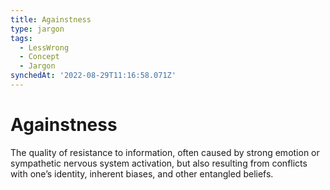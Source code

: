 ```yaml
---
title: Againstness
type: jargon
tags:
  - LessWrong
  - Concept
  - Jargon
synchedAt: '2022-08-29T11:16:58.071Z'
---
```


# Againstness

The quality of resistance to information, often caused by strong emotion or sympathetic nervous system activation, but also resulting from conflicts with one’s identity, inherent biases, and other entangled beliefs.
 
